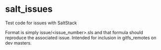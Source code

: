 # salt_issues
Test code for issues with SaltStack

Format is simply issue/<issue_number>.sls and that formula should reproduce the associated issue.
Intended for inclusion in gitfs_remotes on dev masters.
